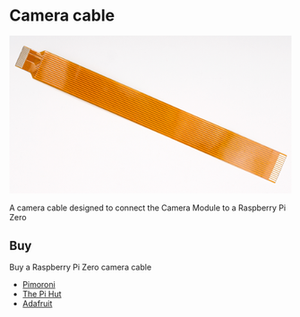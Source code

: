 # Camera cable

![Camera cable](pi-zero-camera-cable.png)

A camera cable designed to connect the Camera Module to a Raspberry Pi Zero

## Buy

Buy a Raspberry Pi Zero camera cable

- [Pimoroni](https://shop.pimoroni.com/products/camera-cable-raspberry-pi-zero-edition)
- [The Pi Hut](https://thepihut.com/products/raspberry-pi-zero-camera-adapter)
- [Adafruit](https://www.adafruit.com/product/3157)
